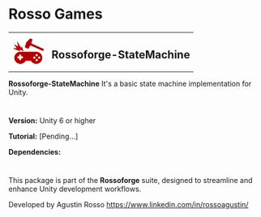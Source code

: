 # Rosso Games

<table>
  <tr>
    <td><img src="https://github.com/rossogames/Rossoforge-StateMachine/blob/main/logo.png?raw=true" alt="Rossoforge" width="64"/></td>
    <td><h2>Rossoforge-StateMachine</h2></td>
  </tr>
</table>

**Rossoforge-StateMachine** It's a basic state machine implementation for Unity.

#
**Version:** Unity 6 or higher

**Tutorial:** [Pending...]

**Dependencies:**

#
This package is part of the **Rossoforge** suite, designed to streamline and enhance Unity development workflows.

Developed by Agustin Rosso
https://www.linkedin.com/in/rossoagustin/
